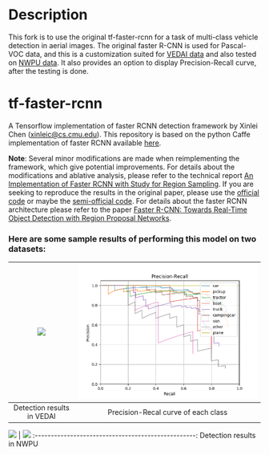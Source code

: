 # Description
This fork is to use the original tf-faster-rcnn for a task of multi-class vehicle detection in aerial images. The original faster R-CNN is used for Pascal-VOC data, and this is a customization suited for [VEDAI data](https://downloads.greyc.fr/vedai/) and also tested on [NWPU data](http://www.escience.cn/people/JunweiHan/NWPUVHR10dataset.html). It also provides an option to display Precision-Recall curve, after the testing is done.

# tf-faster-rcnn
A Tensorflow implementation of faster RCNN detection framework by Xinlei Chen (xinleic@cs.cmu.edu). This repository is based on the python Caffe implementation of faster RCNN available [here](https://github.com/rbgirshick/py-faster-rcnn).

**Note**: Several minor modifications are made when reimplementing the framework, which give potential improvements. For details about the modifications and ablative analysis, please refer to the technical report [An Implementation of Faster RCNN with Study for Region Sampling](https://arxiv.org/pdf/1702.02138.pdf). If you are seeking to reproduce the results in the original paper, please use the [official code](https://github.com/ShaoqingRen/faster_rcnn) or maybe the [semi-official code](https://github.com/rbgirshick/py-faster-rcnn). For details about the faster RCNN architecture please refer to the paper [Faster R-CNN: Towards Real-Time Object Detection with Region Proposal Networks](http://arxiv.org/pdf/1506.01497.pdf).


### Here are some sample results of performing this model on two datasets:

![](hadi-ghnd/tf-faster-rcnn/data/imgs/figure.png)      |  ![](https://github.com/hadi-ghnd/tf-faster-rcnn/blob/master/data/imgs/figure_2.png)
:-------------------------:|:-------------------------:
Detection results in VEDAI |  Precision-Recal curve of each class


![]( hadi-ghnd/tf-faster-rcnn/data/imgs/figure_21.png )      |  ![]( hadi-ghnd/tf-faster-rcnn/data/imgs/figure_34.png )
:--------------------------------------------------:
Detection results in NWPU
